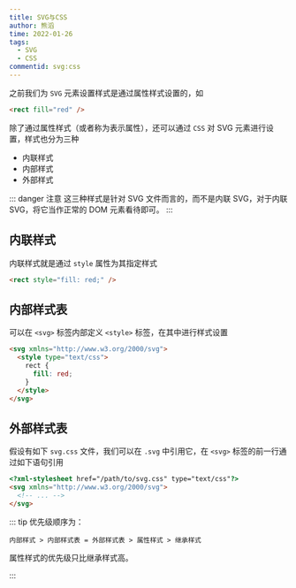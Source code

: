 ```yaml
---
title: SVG与CSS
author: 熊滔
time: 2022-01-26
tags:
  - SVG
  - CSS
commentid: svg:css
---
```


之前我们为 `SVG` 元素设置样式是通过属性样式设置的，如

```html
<rect fill="red" />
```

除了通过属性样式（或者称为表示属性），还可以通过 `CSS` 对 SVG 元素进行设置，样式也分为三种

- 内联样式
- 内部样式
- 外部样式

::: danger 注意
这三种样式是针对 SVG 文件而言的，而不是内联 SVG，对于内联 SVG，将它当作正常的 DOM 元素看待即可。
:::

## 内联样式

内联样式就是通过 `style` 属性为其指定样式

```html
<rect style="fill: red;" />
```

## 内部样式表

可以在 `<svg>` 标签内部定义 `<style>` 标签，在其中进行样式设置

```html {2-6}
<svg xmlns="http://www.w3.org/2000/svg">
  <style type="text/css">
    rect {
      fill: red;
    }
  </style>
</svg>
```

## 外部样式表

假设有如下 `svg.css` 文件，我们可以在 `.svg` 中引用它，在 `<svg>` 标签的前一行通过如下语句引用

```html {1}
<?xml-stylesheet href="/path/to/svg.css" type="text/css"?>
<svg xmlns="http://www.w3.org/2000/svg">
  <!-- ... -->
</svg>
```

::: tip
优先级顺序为：

```
内部样式 > 内部样式表 = 外部样式表 > 属性样式 > 继承样式
```

属性样式的优先级只比继承样式高。

:::
